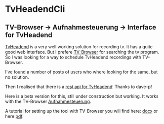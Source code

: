 # TvHeadendCli
<h2>TV-Browser -> Aufnahmesteuerung -> Interface for TvHeadend</h2>

<p><a href="https://tvheadend.org/">TvHeadend</a> is a very well working solution for recording tv. It has a quite good web interface.
But I prefere <a href="https://www.tvbrowser.org/">TV-Browser</a> for searching the tv program. So I was looking for a way to schedule TvHeadend recordings with TV-Browser.</p>

<p>I've found a number of posts of users who where looking for the same, but no solution.</p>

<p>Then I realised that there is a <a href="https://github.com/dave-p/TVH-API-docs/wiki">rest api for TvHeadend</a>! Thanks to dave-p!</p>

<p>Here is a beta version for this, still under construction but working. It works with the TV-Browser <a href="https://wiki.tvbrowser.org/index.php/Aufnahmesteuerung">Aufnahmesteuerung</a>.</p>

<p>A tutorial for setting up the tool with TV-Browser you will find here: <a href="https://github.com/ChrWieg/TvHeadendCli/blob/master/Docs/HowToSetupTvBrowser.docx">docx</a> or here <a href="https://github.com/ChrWieg/TvHeadendCli/blob/master/Docs/HowToSetupTvBrowser.pdf">pdf</a>.</p>

